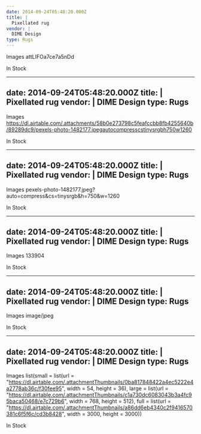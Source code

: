 ```yaml
---
date: 2014-09-24T05:48:20.000Z
title: |
  Pixellated rug
vendor: |
  DIME Design
type: Rugs
---
```


Images
attLIFOa7ce7a5nDd

In Stock


---
date: 2014-09-24T05:48:20.000Z
title: |
  Pixellated rug
vendor: |
  DIME Design
type: Rugs
---

Images
https://dl.airtable.com/.attachments/58b0e273798c5feafccbb8fb4255640b/89289dc9/pexels-photo-1482177.jpegautocompresscstinysrgbh750w1260

In Stock


---
date: 2014-09-24T05:48:20.000Z
title: |
  Pixellated rug
vendor: |
  DIME Design
type: Rugs
---

Images
pexels-photo-1482177.jpeg?auto=compress&cs=tinysrgb&h=750&w=1260

In Stock


---
date: 2014-09-24T05:48:20.000Z
title: |
  Pixellated rug
vendor: |
  DIME Design
type: Rugs
---

Images
133904

In Stock


---
date: 2014-09-24T05:48:20.000Z
title: |
  Pixellated rug
vendor: |
  DIME Design
type: Rugs
---

Images
image/jpeg

In Stock


---
date: 2014-09-24T05:48:20.000Z
title: |
  Pixellated rug
vendor: |
  DIME Design
type: Rugs
---

Images
list(small = list(url = "https://dl.airtable.com/.attachmentThumbnails/0ba817848422a4ec5222e4a2778ab36c/f30fee95", width = 54, height = 36), large = list(url = "https://dl.airtable.com/.attachmentThumbnails/c1a730dc6083043b3a4fc95baca50468/e7c729b6", width = 768, height = 512), full = list(url = "https://dl.airtable.com/.attachmentThumbnails/a86dd6eb4340c2f9416570381c6f5f6c/cd3b8428", width = 3000, height = 3000))

In Stock


